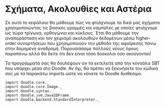 # Σχήματα, Ακολουθίες και Αστέρια

Σε αυτό το κεφάλαιο θα μάθουμε πώς να φτιάχνουμε τα δικά μας σχήματα χρησιμοποιώντας τις βασικές γραμμές και καμπύλες με οποίες φτιάχναμε ως τώρα τρίγωνα, ορθογώνια και κύκλους.
Έτσι θα μάθουμε την αναπαράσταση και τον χειρισμό ακολουθιών δεδομένων μέσω higher-order συναρτήσεων που χρησιμοποιούν την μέθοδο της αφαίρεσης πάνω στην δομημένη αναδρομή.
Παρουσιάσαμε πολλούς νέους όρους παραπάνω αλλά θα δείτε ότι δεν είναι τόσο δύσκολοι όσο ακούγονται!

<div class="callout callout-info">
Τα προγράμματά σας θα δουλέψουν αν τα εκτελείτε από την κονσόλα SBT που υπάρχει μέσα στο Doodle. Αν όχι, θα πρέπει να ξεκινήσετε τον κώδικά σας με τα παρακάτω imports ώστε να κάνετε το Doodle διαθέσιμο.

```tut:silent
import doodle.core._
import doodle.core.Image._
import doodle.syntax._
import doodle.jvm.Java2DFrame._
import doodle.backend.StandardInterpreter._
```
</div>
